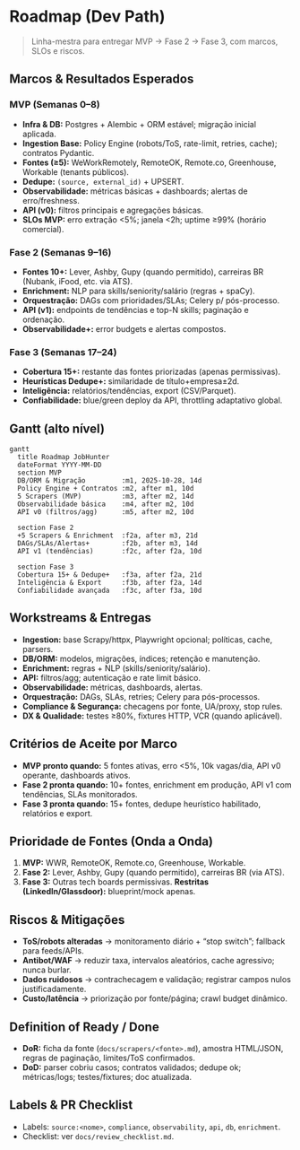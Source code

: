 # Roadmap (Dev Path)

> Linha-mestra para entregar MVP → Fase 2 → Fase 3, com marcos, SLOs e riscos.

## Marcos & Resultados Esperados
### MVP (Semanas 0–8)
- **Infra & DB:** Postgres + Alembic + ORM estável; migração inicial aplicada.
- **Ingestion Base:** Policy Engine (robots/ToS, rate-limit, retries, cache); contratos Pydantic.
- **Fontes (≥5):** WeWorkRemotely, RemoteOK, Remote.co, Greenhouse, Workable (tenants públicos).
- **Dedupe:** `(source, external_id)` + UPSERT.
- **Observabilidade:** métricas básicas + dashboards; alertas de erro/freshness.
- **API (v0):** filtros principais e agregações básicas.
- **SLOs MVP:** erro extração <5%; janela <2h; uptime ≥99% (horário comercial).

### Fase 2 (Semanas 9–16)
- **Fontes 10+:** Lever, Ashby, Gupy (quando permitido), carreiras BR (Nubank, iFood, etc. via ATS).
- **Enrichment:** NLP para skills/seniority/salário (regras + spaCy).
- **Orquestração:** DAGs com prioridades/SLAs; Celery p/ pós-processo.
- **API (v1):** endpoints de tendências e top-N skills; paginação e ordenação.
- **Observabilidade+:** error budgets e alertas compostos.

### Fase 3 (Semanas 17–24)
- **Cobertura 15+:** restante das fontes priorizadas (apenas permissivas).
- **Heurísticas Dedupe+:** similaridade de título+empresa±2d.
- **Inteligência:** relatórios/tendências, export (CSV/Parquet).
- **Confiabilidade:** blue/green deploy da API, throttling adaptativo global.

## Gantt (alto nível)
```mermaid
gantt
  title Roadmap JobHunter
  dateFormat YYYY-MM-DD
  section MVP
  DB/ORM & Migração         :m1, 2025-10-28, 14d
  Policy Engine + Contratos :m2, after m1, 10d
  5 Scrapers (MVP)          :m3, after m2, 14d
  Observabilidade básica    :m4, after m2, 10d
  API v0 (filtros/agg)      :m5, after m2, 10d

  section Fase 2
  +5 Scrapers & Enrichment  :f2a, after m3, 21d
  DAGs/SLAs/Alertas+        :f2b, after m3, 14d
  API v1 (tendências)       :f2c, after f2a, 10d

  section Fase 3
  Cobertura 15+ & Dedupe+   :f3a, after f2a, 21d
  Inteligência & Export     :f3b, after f2a, 14d
  Confiabilidade avançada   :f3c, after f3a, 10d
```

## Workstreams & Entregas

* **Ingestion:** base Scrapy/httpx, Playwright opcional; políticas, cache, parsers.
* **DB/ORM:** modelos, migrações, índices; retenção e manutenção.
* **Enrichment:** regras + NLP (skills/seniority/salário).
* **API:** filtros/agg; autenticação e rate limit básico.
* **Observabilidade:** métricas, dashboards, alertas.
* **Orquestração:** DAGs, SLAs, retries; Celery para pós-processos.
* **Compliance & Segurança:** checagens por fonte, UA/proxy, stop rules.
* **DX & Qualidade:** testes ≥80%, fixtures HTTP, VCR (quando aplicável).

## Critérios de Aceite por Marco

* **MVP pronto quando:** 5 fontes ativas, erro <5%, 10k vagas/dia, API v0 operante, dashboards ativos.
* **Fase 2 pronta quando:** 10+ fontes, enrichment em produção, API v1 com tendências, SLAs monitorados.
* **Fase 3 pronta quando:** 15+ fontes, dedupe heurístico habilitado, relatórios e export.

## Prioridade de Fontes (Onda a Onda)

1. **MVP:** WWR, RemoteOK, Remote.co, Greenhouse, Workable.
2. **Fase 2:** Lever, Ashby, Gupy (quando permitido), carreiras BR (via ATS).
3. **Fase 3:** Outras tech boards permissivas. **Restritas (LinkedIn/Glassdoor):** blueprint/mock apenas.

## Riscos & Mitigações

* **ToS/robots alteradas** → monitoramento diário + “stop switch”; fallback para feeds/APIs.
* **Antibot/WAF** → reduzir taxa, intervalos aleatórios, cache agressivo; nunca burlar.
* **Dados ruidosos** → contrachecagem e validação; registrar campos nulos justificadamente.
* **Custo/latência** → priorização por fonte/página; crawl budget dinâmico.

## Definition of Ready / Done

* **DoR:** ficha da fonte (`docs/scrapers/<fonte>.md`), amostra HTML/JSON, regras de paginação, limites/ToS confirmados.
* **DoD:** parser cobriu casos; contratos validados; dedupe ok; métricas/logs; testes/fixtures; doc atualizada.

## Labels & PR Checklist

* Labels: `source:<nome>`, `compliance`, `observability`, `api`, `db`, `enrichment`.
* Checklist: ver `docs/review_checklist.md`.
